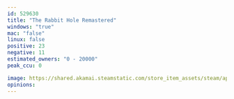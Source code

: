 ```yaml
---
id: 529630
title: "The Rabbit Hole Remastered"
windows: "true"
mac: "false"
linux: false
positive: 23
negative: 11
estimated_owners: "0 - 20000"
peak_ccu: 0

image: https://shared.akamai.steamstatic.com/store_item_assets/steam/apps/529630/header.jpg?t=1667825261
opinions:
---
```

